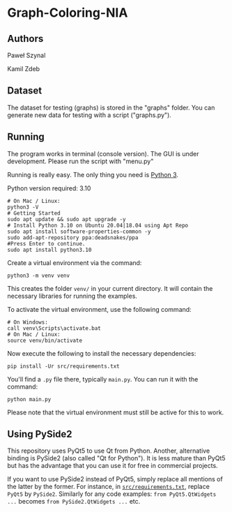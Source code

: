 # Graph-Coloring-NIA

## Authors

Paweł Szynal

Kamil Zdeb

## Dataset

The dataset for testing (graphs) is stored in the "graphs" folder. You can generate new data for testing with a script ("graphs.py").

## Running 

The program works in terminal (console version). The GUI  is under development. Please run the script with "menu.py"

Running is really easy. The only thing you need is [Python 3](https://www.python.org/downloads/).

Python version required: 3.10

```
# On Mac / Linux:
python3 -V
# Getting Started
sudo apt update && sudo apt upgrade -y
# Install Python 3.10 on Ubuntu 20.04|18.04 using Apt Repo
sudo apt install software-properties-common -y
sudo add-apt-repository ppa:deadsnakes/ppa
#Press Enter to continue.
sudo apt install python3.10
```

Create a virtual environment via the command:

    python3 -m venv venv

This creates the folder `venv/` in your current directory. It will contain the necessary libraries for running the examples.

To activate the virtual environment, use the following command:

```
# On Windows:
call venv\Scripts\activate.bat
# On Mac / Linux:
source venv/bin/activate
```

Now execute the following to install the necessary dependencies:

    pip install -Ur src/requirements.txt

You'll find a `.py` file there, typically `main.py`. You can run it with the command:

    python main.py

Please note that the virtual environment must still be active for this to work.


## Using PySide2

This repository uses PyQt5 to use Qt from Python. Another, alternative binding is PySide2 (also called "Qt for Python"). It is less mature than PyQt5 but has the advantage that you can use it for free in commercial projects.

If you want to use PySide2 instead of PyQt5, simply replace all mentions of the latter by the former. For instance, in [`src/requirements.txt`](src/requirements.txt), replace `PyQt5` by `PySide2`. Similarly for any code examples: `from PyQt5.QtWidgets ...` becomes `from PySide2.QtWidgets ...` etc.
